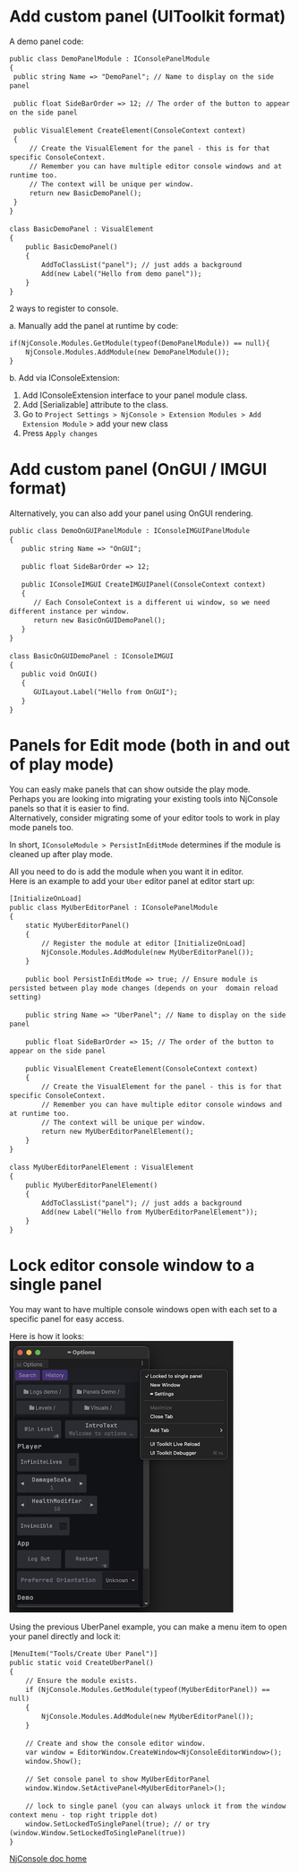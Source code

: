# Add custom panel (UIToolkit format)

A demo panel code:
```
public class DemoPanelModule : IConsolePanelModule
{
 public string Name => "DemoPanel"; // Name to display on the side panel

 public float SideBarOrder => 12; // The order of the button to appear on the side panel

 public VisualElement CreateElement(ConsoleContext context)
 {
     // Create the VisualElement for the panel - this is for that specific ConsoleContext.
     // Remember you can have multiple editor console windows and at runtime too.
     // The context will be unique per window.
     return new BasicDemoPanel();
 }
}

class BasicDemoPanel : VisualElement
{
    public BasicDemoPanel()
    {
        AddToClassList("panel"); // just adds a background
        Add(new Label("Hello from demo panel"));
    }
}
```

2 ways to register to console.

a. Manually add the panel at runtime by code:  
```
if(NjConsole.Modules.GetModule(typeof(DemoPanelModule)) == null){
    NjConsole.Modules.AddModule(new DemoPanelModule()); 
}
```

b. Add via IConsoleExtension:
 1. Add IConsoleExtension interface to your panel module class.
 2. Add [Serializable] attribute to the class.  
 3. Go to `Project Settings > NjConsole > Extension Modules > Add Extension Module` > add your new class 
 4. Press `Apply changes`

# Add custom panel (OnGUI / IMGUI format)

Alternatively, you can also add your panel using OnGUI rendering.  
```
public class DemoOnGUIPanelModule : IConsoleIMGUIPanelModule
{
   public string Name => "OnGUI";

   public float SideBarOrder => 12;

   public IConsoleIMGUI CreateIMGUIPanel(ConsoleContext context)
   {
      // Each ConsoleContext is a different ui window, so we need different instance per window.
      return new BasicOnGUIDemoPanel();
   }
}

class BasicOnGUIDemoPanel : IConsoleIMGUI
{
   public void OnGUI()
   {
      GUILayout.Label("Hello from OnGUI");
   }
}
```

# Panels for Edit mode (both in and out of play mode)

You can easly make panels that can show outside the play mode.  
Perhaps you are looking into migrating your existing tools into NjConsole panels so that it is easier to find.  
Alternatively, consider migrating some of your editor tools to work in play mode panels too.

In short, `IConsoleModule > PersistInEditMode` determines if the module is cleaned up after play mode.  

All you need to do is add the module when you want it in editor.  
Here is an example to add your `Uber` editor panel at editor start up:
```
[InitializeOnLoad]
public class MyUberEditorPanel : IConsolePanelModule
{
    static MyUberEditorPanel()
    {
        // Register the module at editor [InitializeOnLoad]
        NjConsole.Modules.AddModule(new MyUberEditorPanel());
    }
    
    public bool PersistInEditMode => true; // Ensure module is persisted between play mode changes (depends on your  domain reload setting)

    public string Name => "UberPanel"; // Name to display on the side panel

    public float SideBarOrder => 15; // The order of the button to appear on the side panel

    public VisualElement CreateElement(ConsoleContext context)
    {
        // Create the VisualElement for the panel - this is for that specific ConsoleContext.
        // Remember you can have multiple editor console windows and at runtime too.
        // The context will be unique per window.
        return new MyUberEditorPanelElement();
    }
}

class MyUberEditorPanelElement : VisualElement
{
    public MyUberEditorPanelElement()
    {
        AddToClassList("panel"); // just adds a background
        Add(new Label("Hello from MyUberEditorPanelElement"));
    }
}
```

# Lock editor console window to a single panel

You may want to have multiple console windows open with each set to a specific panel for easy access.  

Here is how it looks:  
<img src="images/lock-panel.png" alt="Screenshot of locking a panel to window">

Using the previous UberPanel example, you can make a menu item to open your panel directly and lock it:
```
[MenuItem("Tools/Create Uber Panel")]
public static void CreateUberPanel()
{
    // Ensure the module exists.
    if (NjConsole.Modules.GetModule(typeof(MyUberEditorPanel)) == null)
    {
        NjConsole.Modules.AddModule(new MyUberEditorPanel());
    }

    // Create and show the console editor window.
    var window = EditorWindow.CreateWindow<NjConsoleEditorWindow>();
    window.Show();
    
    // Set console panel to show MyUberEditorPanel
    window.Window.SetActivePanel<MyUberEditorPanel>();
    
    // lock to single panel (you can always unlock it from the window context menu - top right tripple dot)
    window.SetLockedToSinglePanel(true); // or try (window.Window.SetLockedToSinglePanel(true))
}
```

[NjConsole doc home](index.md)